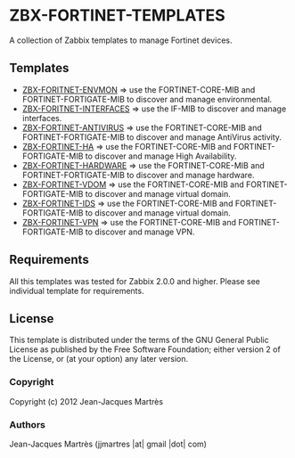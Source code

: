 ZBX-FORTINET-TEMPLATES
======================

A collection of Zabbix templates to manage Fortinet devices.

Templates
---------

  * [ZBX-FORITNET-ENVMON](https://github.com/jjmartres/Zabbix/tree/master/zbx-templates/zbx-fortinet/zbx-fortinet-envmon) => use the FORTINET-CORE-MIB and FORTINET-FORTIGATE-MIB to discover and manage environmental.
  * [ZBX-FORITNET-INTERFACES](https://github.com/jjmartres/Zabbix/tree/master/zbx-templates/zbx-fortinet/zbx-fortinet-interfaces) => use the IF-MIB to discover and manage interfaces.
  * [ZBX-FORTINET-ANTIVIRUS](https://github.com/jjmartres/Zabbix/tree/master/zbx-templates/zbx-fortinet/zbx-fortinet-antivirus) => use the FORTINET-CORE-MIB and FORTINET-FORTIGATE-MIB to discover and manage AntiVirus activity.
  * [ZBX-FORTINET-HA](https://github.com/jjmartres/Zabbix/tree/master/zbx-templates/zbx-fortinet/zbx-fortinet-ha) => use the FORTINET-CORE-MIB and FORTINET-FORTIGATE-MIB to discover and manage High Availability.
  * [ZBX-FORTINET-HARDWARE](https://github.com/jjmartres/Zabbix/tree/master/zbx-templates/zbx-fortinet/zbx-fortinet-hardware) => use the FORTINET-CORE-MIB and FORTINET-FORTIGATE-MIB to discover and manage hardware.
  * [ZBX-FORTINET-VDOM](https://github.com/jjmartres/Zabbix/tree/master/zbx-templates/zbx-fortinet/zbx-fortinet-vdom) => use the FORTINET-CORE-MIB and FORTINET-FORTIGATE-MIB to discover and manage virtual domain.
  * [ZBX-FORTINET-IDS](https://github.com/jjmartres/Zabbix/tree/master/zbx-templates/zbx-fortinet/zbx-fortinet-ids) => use the FORTINET-CORE-MIB and FORTINET-FORTIGATE-MIB to discover and manage virtual domain.
  * [ZBX-FORTINET-VPN](https://github.com/jjmartres/Zabbix/tree/master/zbx-templates/zbx-fortinet/zbx-fortinet-vpn) => use the FORTINET-CORE-MIB and FORTINET-FORTIGATE-MIB to discover and manage VPN.

Requirements
------------

All this templates was tested for Zabbix 2.0.0 and higher. Please see individual template for requirements.

License
-------

This template is distributed  under the terms of the GNU General Public License as published by the Free Software Foundation; either version 2 of the License, or (at your option) any later version.

### Copyright

  Copyright (c) 2012 Jean-Jacques Martrès

### Authors

  Jean-Jacques Martrès
  (jjmartres |at| gmail |dot| com)
